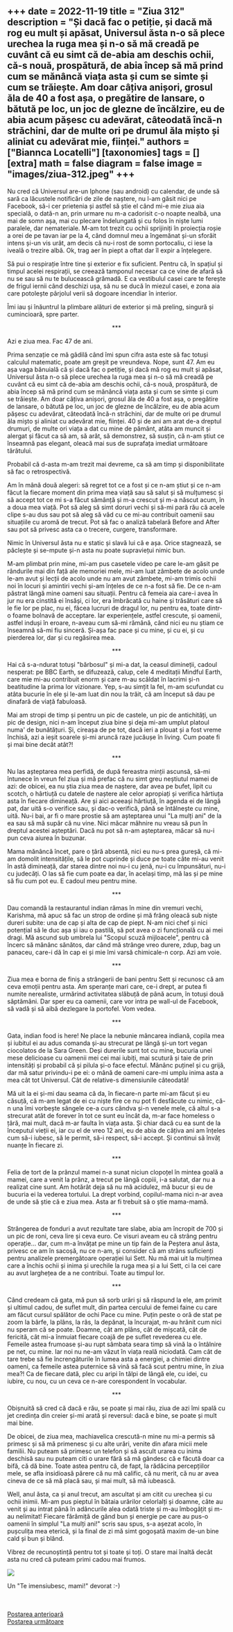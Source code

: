 
+++
date = 2022-11-19
title = "Ziua 312"
description = "Și dacă fac o petiție, și dacă mă rog eu mult și apăsat, Universul ăsta n-o să plece urechea la ruga mea și n-o să mă creadă pe cuvânt că eu simt că de-abia am deschis ochii, că-s nouă, prospătură, de abia încep să mă prind cum se mănâncă viața asta și cum se simte și cum se trăiește. Am doar câțiva anișori, grosul ăla de 40 a fost așa, o pregătire de lansare, o bătută pe loc, un joc de glezne de încălzire, eu de abia acum pășesc cu adevărat, câteodată încă-n străchini, dar de multe ori pe drumul ăla mișto și aliniat cu adevărat mie, ființei."
authors = ["Biannca Locatelli"]
[taxonomies]
tags = []
[extra]
math = false
diagram = false
image = "images/ziua-312.jpeg"
+++
---

Nu cred că Universul are-un Iphone (sau android) cu calendar, de unde să sară ca lăcustele notificări de zile de naștere, nu l-am găsit nici pe Facebook, să-i cer prietenia și astfel să știe el când mi-e mie ziua aia specială, o dată-n an, prin urmare nu m-a cadorisit c-o noapte nealbă, una mai de somn așa, mai cu plecare îndelungată și cu folos în niște lumi paralele, dar nemateriale. M-am tot trezit cu ochii sprijiniți în proiecția roșie a orei de pe tavan iar pe la 4, când domnul meu a îngemănat și-un sforăit intens și-un vis urât, am decis că nu-i rost de somn portocaliu, ci iese la iveală o trezire albă. Ok, trag aer în piept a oftat dar îl expir a înțelegere.

Să pui o respirație între tine și exterior e fix suficient. Pentru că, în spațiul și timpul acelei respirații, se creează tamponul necesar ca ce vine de afară să nu se sau să nu te bulucească grămadă. E ca vestibulul casei care te ferește de frigul iernii când deschizi ușa, să nu se ducă în miezul casei, e zona aia care potolește pârjolul verii să dogoare incendiar în interior.

Îmi iau și înăuntrul la plimbare alături de exterior și mă preling, singură și cumincioară, spre parter.

<p style="text-align: center;">***</p>

Azi e ziua mea. Fac 47 de ani.

Prima senzație ce mă gâdilă când îmi spun cifra asta este să fac totuși calculul matematic, poate am greșit pe vreundeva. Nope, sunt 47. Am eu așa vaga bănuială că și dacă fac o petiție, și dacă mă rog eu mult și apăsat, Universul ăsta n-o să plece urechea la ruga mea și n-o să mă creadă pe cuvânt că eu simt că de-abia am deschis ochii, că-s nouă, prospătură, de abia încep să mă prind cum se mănâncă viața asta și cum se simte și cum se trăiește. Am doar câțiva anișori, grosul ăla de 40 a fost așa, o pregătire de lansare, o bătută pe loc, un joc de glezne de încălzire, eu de abia acum pășesc cu adevărat, câteodată încă-n străchini, dar de multe ori pe drumul ăla mișto și aliniat cu adevărat mie, ființei. 40 și de ani am arat de-a dreptul drumuri, de multe ori viața a dat cu mine de pământ, atâta am muncit și alergat și făcut ca să am, să arăt, să demonstrez, să susțin, că n-am știut ce înseamnă pas elegant, oleacă mai sus de suprafața imediat următoare târâtului.

Probabil că d-asta m-am trezit mai devreme, ca să am timp și disponibilitate să fac o retrospectivă.

Am în mână două alegeri: să regret tot ce a fost și ce n-am știut și ce n-am făcut la fiecare moment din prima mea viață sau să salut și să mulțumesc și să accept tot ce mi s-a făcut sămânță și m-a crescut și m-a născut acum, în a doua mea viață. Pot să aleg să simt doruri vechi și să-mi pară rău că acele clipe s-au dus sau pot să aleg să văd cu ce mi-au contribuit oamenii sau situațiile cu aromă de trecut. Pot să fac o analiză tabelară Before and After sau pot să privesc asta ca o trecere, curgere, transformare.

Nimic în Universul ăsta nu e static și slavă lui că e așa. Orice stagnează, se pâclește și se-mpute și-n asta nu poate supraviețui nimic bun.

M-am plimbat prin mine, mi-am pus casetele video pe care le-am găsit pe rândurile mai din față ale memoriei mele, mi-am luat zâmbete de acolo unde le-am avut și lecții de acolo unde nu am avut zâmbete, mi-am trimis ochii noi în locuri și amintiri vechi și-am înțeles de ce n-a fost să fie. De ce n-am păstrat lângă mine oameni sau situații. Pentru că femeia aia care-i avea în jur nu era cinstită ei însăși, ci lor, era îmbrăcată cu haine și trăsături care să le fie lor pe plac, nu ei, făcea lucruri de dragul lor, nu pentru ea, toate dintr-o foame bolnavă de acceptare. Iar experiențele, astfel crescute, și oamenii, astfel induși în eroare, n-aveau cum să-mi rămână, când nici eu nu știam ce înseamnă să-mi fiu sinceră. Și-așa fac pace și cu mine, și cu ei, și cu pierderea lor, dar și cu regăsirea mea.

<p style="text-align: center;">***</p>

Hai că s-a-ndurat totuși "bărbosul" și mi-a dat, la ceasul dimineții, cadoul nesperat: pe BBC Earth, se difuzează, calup, cele 4 meditații Mindful Earth, care mie mi-au contribuit enorm și care m-au scăldat în lacrimi și-n beatitudine la prima lor vizionare. Yep, s-au simțit la fel, m-am scufundat cu atâta bucurie în ele și le-am luat din nou la trăit, că am început să dau pe dinafară de viață fabuloasă.

Mai am stropi de timp și pentru un pic de castele, un pic de antichități, un pic de design, nici n-am început ziua bine și deja mi-am umplut platoul numa' de bunătățuri. Și, cireașa de pe tot, dacă ieri a plouat și a fost vreme închisă, azi a ieșit soarele și-mi aruncă raze jucăușe în living. Cum poate fi și mai bine decât atât?!

<p style="text-align: center;">***</p>

Nu las așteptarea mea perfidă, de după fereastra minții ascunsă, să-mi întunece în vreun fel ziua și mă prefac că nu simt greu neștiutul mamei de azi: de obicei, ea nu știa ziua mea de naștere, dar avea pe bufet, lipit cu scotch, o hârtiuță cu datele de naștere ale celor apropiați și verifica hârtiuța asta în fiecare dimineață. Are și aici aceeași hârtiuță, în agenda ei de lângă pat, dar uită s-o verifice sau, și dac-o verifică, până se întâlnește cu mine, uită. Nu-i bai, ar fi o mare prostie să am așteptarea unui "La mulți ani" de la ea sau să mă supăr că nu vine. Nici măcar mâhnire nu vreau să pun în dreptul acestei așteptări. Dacă nu pot să n-am așteptarea, măcar să nu-i pun ceva aiurea în buzunar.

Mama mănâncă încet, pare o țâră absentă, nici eu nu-s prea gureșă, că mi-am domolit intensitățile, să le pot cuprinde și duce pe toate câte mi-au venit în astă dimineață, dar starea dintre noi nu-i cu jenă, nu-i cu împunsături, nu-i cu judecăți. O las să fie cum poate ea dar, în același timp, mă las și pe mine să fiu cum pot eu. E cadoul meu pentru mine.

<p style="text-align: center;">***</p>

Dau comandă la restaurantul indian rămas în mine din vremuri vechi, Karishma, mă apuc să fac un strop de ordine și mă frâng oleacă sub niște dureri subite: una de cap și alta de cap de piept. N-am nici chef și nici potențial să le duc așa și iau o pastilă, să pot avea o zi funcțională cu ai mei dragi. Mă ascund sub umbrela lui "Scopul scuză mijloacele", pentru că încerc să mănânc sănătos, dar când mă strânge vreo durere, zdup, bag un panaceu, care-i dă în cap ei și mie îmi varsă chimicale-n corp. Azi am voie.

<p style="text-align: center;">***</p>

Ziua mea e borna de finiș a strângerii de bani pentru Sett și recunosc că am ceva emoții pentru asta. Am speranțe mari care, ce-i drept, ar putea fi numite nerealiste, urmărind activitatea slăbuță de până acum, în totuși două săptămâni. Dar sper eu ca oamenii, care vor intra pe wall-ul de Facebook, să vadă și să aibă dezlegare la portofel. Vom vedea.

<p style="text-align: center;">***</p>

Gata, indian food is here! Ne place la nebunie mâncarea indiană, copila mea și iubitul ei au adus comanda și-au strecurat pe lângă și-un tort vegan ciocolatos de la Sara Green. Deși durerile sunt tot cu mine, bucuria unei mese delicioase cu oamenii mei cei mai iubiți, mai scutură și taie de prin intensități și probabil că și pilula și-o face efectul. Mănânc puținel și cu grijă, dar mă satur privindu-i pe ei: o mână de oameni care-mi umplu inima asta a mea cât tot Universul. Cât de relative-s dimensiunile câteodată!

Mă uit la ei și-mi dau seama că da, în fiecare-n parte mi-am făcut și eu căsuță, că m-am legat de ei cu niște fire ce nu pot fi desfăcute cu nimic, că-n una îmi vorbește sângele ce-a curs cândva și-n venele mele, că altul s-a strecurat atât de forever în tot ce sunt eu încât da, m-ar face homeless o țâră, mai mult, dacă m-ar faulta în viața asta. Și chiar dacă cu ea sunt de la începutul vieții ei, iar cu el de vreo 12 ani, eu de abia de câțiva ani am înțeles cum să-i iubesc, să le permit, să-i respect, să-i accept. Și continui să învăț nuanțe în fiecare zi.

<p style="text-align: center;">***</p>

Felia de tort de la prânzul mamei n-a sunat niciun clopoțel în mintea goală a mamei, care a venit la prânz, a trecut pe lângă copiii, i-a salutat, dar nu a realizat cine sunt. Am hotărât deja să nu mă acidulez, mă bucur și eu de bucuria ei la vederea tortului. La drept vorbind, copilul-mama nici n-ar avea de unde să știe că e ziua mea. Asta ar fi trebuit să o știe mama-mamă.

<p style="text-align: center;">***</p>

Strângerea de fonduri a avut rezultate tare slabe, abia am încropit de 700 și un pic de roni, ceva lire și ceva euro. Ce visuri aveam eu că strâng pentru operație… dar, cum m-a învățat pe mine un tip fain de la Peștera anul ăsta, privesc ce am în sacoșă, nu ce n-am, și consider că am strâns suficienți pentru analizele premergătoare operației lui Sett. Nu mă mai uit la mulțimea care a închis ochii și inima și urechile la ruga mea și a lui Sett, ci la cei care au avut larghețea de a ne contribui. Toate au timpul lor.

<p style="text-align: center;">***</p>

Când credeam că gata, mă pun să sorb urări și să răspund la ele, am primit și ultimul cadou, de suflet mult, din partea cercului de femei faine cu care am făcut cursul spălător de ochi Pace cu mine. Puțin peste o oră de stat pe zoom la bârfe, la plâns, la râs, la depănat, la încurajat, m-au hrănit cum nici nu speram că se poate. Doamne, cât am plâns, cât de mișcată, cât de fericită, cât mi-a înmuiat fiecare coajă de pe suflet revederea cu ele. Femeile astea frumoase și-au rupt sâmbata seara timp să vină la o întâlnire pe net, cu mine. Iar noi nu ne-am văzut în viața reală niciodată. Cam cât de tare trebe să fie încrengăturile în lumea asta a energiei, a chimiei dintre oameni, ca femeile astea puternice să vină să facă scut pentru mine, în ziua mea?! Ca de fiecare dată, plec cu aripi în tălpi de lângă ele, cu idei, cu iubire, cu nou, cu un ceva ce n-are corespondent în vocabular.

<p style="text-align: center;">***</p>

Obișnuită să cred că dacă e rău, se poate și mai rău, ziua de azi îmi spală cu jet credința din creier și-mi arată și reversul: dacă e bine, se poate și mult mai bine.

De obicei, de ziua mea, machiavelica crescută-n mine nu mi-a permis să primesc și să mă primenesc și cu alte urări, venite din afara micii mele familii. Nu puteam să primesc un telefon și să ascult urarea cu inima deschisă sau nu puteam citi o urare fără să mă gândesc că e făcută doar ca bifă, că dă bine. Toate astea pentru că, de fapt, la rădăcina percepțiilor mele, se afla insidioasă părere că nu mă calific, că nu merit, că nu ar avea cineva de ce să mă placă sau, și mai mult, să mă iubească.

Well, anul ăsta, ca și anul trecut, am ascultat și am citit cu urechea și cu ochii inimii. Mi-am pus pieptul în bătaia urărilor celorlalți și doamne, câte au venit și au intrat până în adâncurile alea odată triste și m-au îmbogățit și m-au nelimitat! Fiecare fărâmiță de gând bun și energie pe care au pus-o oamenii în simplul "La mulți ani!" scris sau spus, s-a așezat acolo, în pușculița mea eterică, și la final de zi mă simt gogoșată maxim de-un bine cald și bun și blând.

Vibrez de recunoștință pentru tot și toate și toți. O stare mai înaltă decât asta nu cred că puteam primi cadou mai frumos.

<div class="flex justify-center">
  <img src="images/312-924x1024.jpeg" />
</div>

Un "Te imensiubesc, mami!" devorat :-)

<br/>

<br/>

<div class="flex justify-between">
  <div>
    <a href="/blog/ziua-311/">Postarea anterioară</a>
  </div>
  <div>
    <a href="/blog/ziua-313/">Postarea următoare</a>
  </div>
</div>
